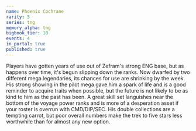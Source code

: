 ```yaml
---
name: Phoenix Cochrane
rarity: 5
series: tng
memory_alpha: tng
bigbook_tier: 10
events: 4
in_portal: true
published: true
---
```


Players have gotten years of use out of Zefram's strong ENG base, but as happens over time, it's begun slipping down the ranks. Now dwarfed by two different mega legendaries, its chances for use are shrinking by the week. His strong showing in the pilot mega gave him a spark of life and is a good reminder to acquire traits when possible, but the future is not likely to be as kind to him as the past has been. A great skill set languishes near the bottom of the voyage power ranks and is more of a desperation asset if your roster is overrun with CMD/DIP/SEC. His double collections are a tempting carrot, but poor overall numbers make the trek to five stars less worthwhile than for almost any new option.

